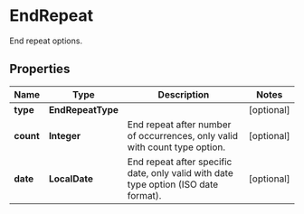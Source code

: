 

# EndRepeat

End repeat options.

## Properties

| Name | Type | Description | Notes |
|------------ | ------------- | ------------- | -------------|
|**type** | **EndRepeatType** |  |  [optional] |
|**count** | **Integer** | End repeat after number of occurrences, only valid with count type option. |  [optional] |
|**date** | **LocalDate** | End repeat after specific date, only valid with date type option (ISO date format). |  [optional] |



